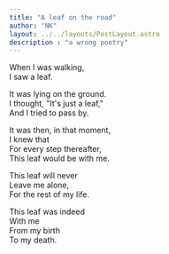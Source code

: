 ```yaml
---
title: "A leaf on the road"
author: "NK"
layout: ../../layouts/PostLayout.astro
description : "a wrong poetry"
---
```


When I was walking,  
I saw a leaf.  

It was lying on the ground.  
I thought, "It's just a leaf,"  
And I tried to pass by.  

It was then, in that moment,  
I knew that  
For every step thereafter,  
This leaf would be with me.  

This leaf will never  
Leave me alone,  
For the rest of my life.  

This leaf was indeed  
With me  
From my birth  
To my death.  


